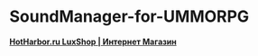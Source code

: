 # SoundManager-for-UMMORPG
<a href="https://hotharbor.ru/?ref#ghbres"> <strong>HotHarbor.ru LuxShop | Интернет Магазин </strong></a> 
